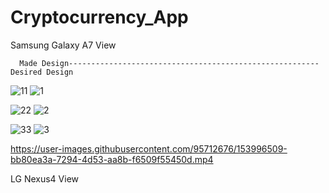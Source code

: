 # Cryptocurrency_App
Samsung Galaxy A7 View

      Made Design--------------------------------------------------------Desired Design



![11](https://user-images.githubusercontent.com/95712676/153988265-1111b334-4e0b-4324-8fe9-84915f818f66.jpeg)
![1](https://user-images.githubusercontent.com/95712676/153988025-d81e0c8a-40b7-448f-8dc0-9ca006879150.png)

![22](https://user-images.githubusercontent.com/95712676/153988507-52e48fc9-f297-447e-8291-cc24e21b597f.jpeg)
![2](https://user-images.githubusercontent.com/95712676/153988583-c3a7098d-2f80-4479-a7fa-67c22a049ffa.png)

![33](https://user-images.githubusercontent.com/95712676/153989901-582357a4-2052-4fd8-aaf1-f43fae699c2f.jpeg)
![3](https://user-images.githubusercontent.com/95712676/153989929-8045577a-cce6-4839-aa39-013ca6bd8693.png)



https://user-images.githubusercontent.com/95712676/153996509-bb80ea3a-7294-4d53-aa8b-f6509f55450d.mp4

LG Nexus4 View

